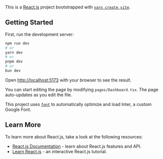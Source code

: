 This is a [React.js](https://legacy.reactjs.org/) project bootstrapped with [`yarn create vite`](https://vitejs.dev/guide/).

## Getting Started

First, run the development server:

```bash
npm run dev
# or
yarn dev
# or
pnpm dev
# or
bun dev
```

Open [http://localhost:5173](http://localhost:5173) with your browser to see the result.

You can start editing the page by modifying `pages/Dashboard.tsx`. The page auto-updates as you edit the file.

This project uses [`font`](https://fonts.google.com/specimen/Rubik?query=Rubik) to automatically optimize and load Inter, a custom Google Font.

## Learn More

To learn more about React.js, take a look at the following resources:

- [React.js Documentation](https://legacy.reactjs.org/docs) - learn about React.js features and API.
- [Learn React.js](https://legacy.reactjs.org/tutorial) - an interactive React.js tutorial.
